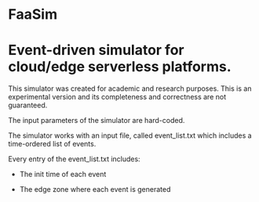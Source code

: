 # FaaSim
# Event-driven simulator for cloud/edge serverless platforms.

This simulator was created for academic and research purposes. This is an experimental version and its completeness and correctness are not guaranteed.

The input parameters of the simulator are hard-coded.

The simulator works with an input file, called event_list.txt which includes a time-ordered list of events.

Every entry of the event_list.txt includes:
 
 - The init time of each event
 
 - The edge zone where each event is generated


